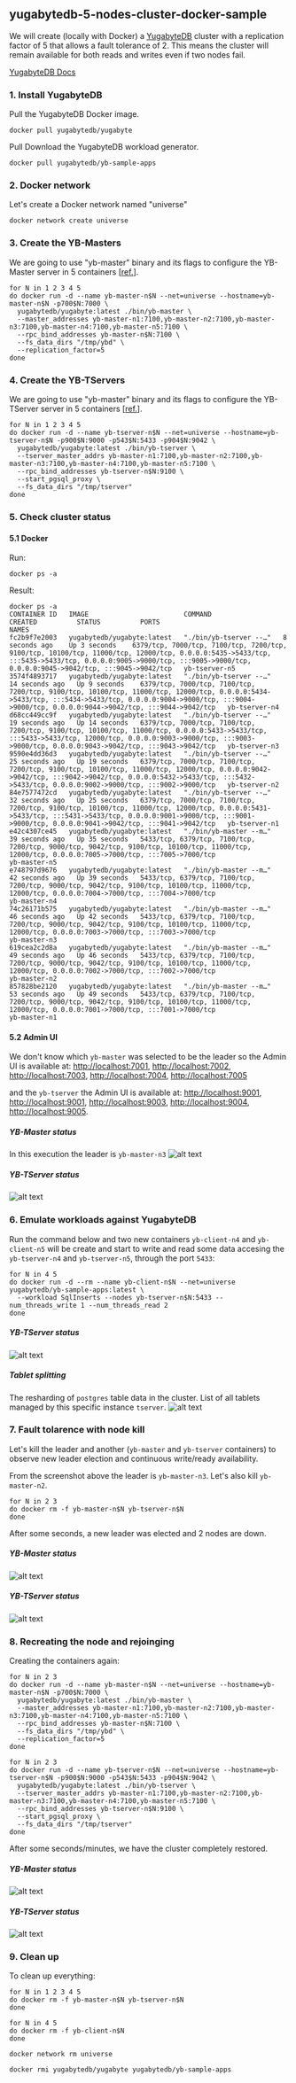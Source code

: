 ## yugabytedb-5-nodes-cluster-docker-sample

We will create (locally with Docker) a [YugabyteDB](https://www.yugabyte.com/) cluster with a replication factor of 5 that allows a fault tolerance of 2.
This means the cluster will remain available for both reads and writes even if two nodes fail.

[YugabyteDB Docs](https://docs.yugabyte.com/latest/)

### 1. Install YugabyteDB
Pull the YugabyteDB Docker image.
```
docker pull yugabytedb/yugabyte
```
Pull Download the YugabyteDB workload generator.
```
docker pull yugabytedb/yb-sample-apps
```

### 2. Docker network
Let's create a Docker network named "universe"
```
docker network create universe
```

### 3. Create the YB-Masters
We are going to use "yb-master" binary and its flags to configure the YB-Master server in 5 containers [[ref.](https://docs.yugabyte.com/latest/reference/configuration/yb-master/)].
```
for N in 1 2 3 4 5
do docker run -d --name yb-master-n$N --net=universe --hostname=yb-master-n$N -p700$N:7000 \
  yugabytedb/yugabyte:latest ./bin/yb-master \
  --master_addresses yb-master-n1:7100,yb-master-n2:7100,yb-master-n3:7100,yb-master-n4:7100,yb-master-n5:7100 \
  --rpc_bind_addresses yb-master-n$N:7100 \
  --fs_data_dirs "/tmp/ybd" \
  --replication_factor=5
done
```

### 4. Create the YB-TServers
We are going to use "yb-master" binary and its flags to configure the YB-TServer server in 5 containers [[ref.](https://docs.yugabyte.com/latest/reference/configuration/yb-tserver/)].
```
for N in 1 2 3 4 5
do docker run -d --name yb-tserver-n$N --net=universe --hostname=yb-tserver-n$N -p900$N:9000 -p543$N:5433 -p904$N:9042 \
  yugabytedb/yugabyte:latest ./bin/yb-tserver \
  --tserver_master_addrs yb-master-n1:7100,yb-master-n2:7100,yb-master-n3:7100,yb-master-n4:7100,yb-master-n5:7100 \
  --rpc_bind_addresses yb-tserver-n$N:9100 \
  --start_pgsql_proxy \
  --fs_data_dirs "/tmp/tserver"
done
```

### 5. Check cluster status
#### 5.1 Docker
Run:
```
docker ps -a
```
Result:
```
docker ps -a
CONTAINER ID   IMAGE                        COMMAND                  CREATED          STATUS          PORTS                                                                                                                                                                                                                NAMES
fc2b9f7e2003   yugabytedb/yugabyte:latest   "./bin/yb-tserver --…"   8 seconds ago    Up 3 seconds    6379/tcp, 7000/tcp, 7100/tcp, 7200/tcp, 9100/tcp, 10100/tcp, 11000/tcp, 12000/tcp, 0.0.0.0:5435->5433/tcp, :::5435->5433/tcp, 0.0.0.0:9005->9000/tcp, :::9005->9000/tcp, 0.0.0.0:9045->9042/tcp, :::9045->9042/tcp   yb-tserver-n5
3574f4893717   yugabytedb/yugabyte:latest   "./bin/yb-tserver --…"   14 seconds ago   Up 9 seconds    6379/tcp, 7000/tcp, 7100/tcp, 7200/tcp, 9100/tcp, 10100/tcp, 11000/tcp, 12000/tcp, 0.0.0.0:5434->5433/tcp, :::5434->5433/tcp, 0.0.0.0:9004->9000/tcp, :::9004->9000/tcp, 0.0.0.0:9044->9042/tcp, :::9044->9042/tcp   yb-tserver-n4
d68cc449cc9f   yugabytedb/yugabyte:latest   "./bin/yb-tserver --…"   19 seconds ago   Up 14 seconds   6379/tcp, 7000/tcp, 7100/tcp, 7200/tcp, 9100/tcp, 10100/tcp, 11000/tcp, 0.0.0.0:5433->5433/tcp, :::5433->5433/tcp, 12000/tcp, 0.0.0.0:9003->9000/tcp, :::9003->9000/tcp, 0.0.0.0:9043->9042/tcp, :::9043->9042/tcp   yb-tserver-n3
9590e4dd36d3   yugabytedb/yugabyte:latest   "./bin/yb-tserver --…"   25 seconds ago   Up 19 seconds   6379/tcp, 7000/tcp, 7100/tcp, 7200/tcp, 9100/tcp, 10100/tcp, 11000/tcp, 12000/tcp, 0.0.0.0:9042->9042/tcp, :::9042->9042/tcp, 0.0.0.0:5432->5433/tcp, :::5432->5433/tcp, 0.0.0.0:9002->9000/tcp, :::9002->9000/tcp   yb-tserver-n2
84e7577472cd   yugabytedb/yugabyte:latest   "./bin/yb-tserver --…"   32 seconds ago   Up 25 seconds   6379/tcp, 7000/tcp, 7100/tcp, 7200/tcp, 9100/tcp, 10100/tcp, 11000/tcp, 12000/tcp, 0.0.0.0:5431->5433/tcp, :::5431->5433/tcp, 0.0.0.0:9001->9000/tcp, :::9001->9000/tcp, 0.0.0.0:9041->9042/tcp, :::9041->9042/tcp   yb-tserver-n1
e42c4307ce45   yugabytedb/yugabyte:latest   "./bin/yb-master --m…"   39 seconds ago   Up 35 seconds   5433/tcp, 6379/tcp, 7100/tcp, 7200/tcp, 9000/tcp, 9042/tcp, 9100/tcp, 10100/tcp, 11000/tcp, 12000/tcp, 0.0.0.0:7005->7000/tcp, :::7005->7000/tcp                                                                     yb-master-n5
e748797d9676   yugabytedb/yugabyte:latest   "./bin/yb-master --m…"   42 seconds ago   Up 39 seconds   5433/tcp, 6379/tcp, 7100/tcp, 7200/tcp, 9000/tcp, 9042/tcp, 9100/tcp, 10100/tcp, 11000/tcp, 12000/tcp, 0.0.0.0:7004->7000/tcp, :::7004->7000/tcp                                                                     yb-master-n4
74c26171b575   yugabytedb/yugabyte:latest   "./bin/yb-master --m…"   46 seconds ago   Up 42 seconds   5433/tcp, 6379/tcp, 7100/tcp, 7200/tcp, 9000/tcp, 9042/tcp, 9100/tcp, 10100/tcp, 11000/tcp, 12000/tcp, 0.0.0.0:7003->7000/tcp, :::7003->7000/tcp                                                                     yb-master-n3
619cea2c2d8a   yugabytedb/yugabyte:latest   "./bin/yb-master --m…"   49 seconds ago   Up 46 seconds   5433/tcp, 6379/tcp, 7100/tcp, 7200/tcp, 9000/tcp, 9042/tcp, 9100/tcp, 10100/tcp, 11000/tcp, 12000/tcp, 0.0.0.0:7002->7000/tcp, :::7002->7000/tcp                                                                     yb-master-n2
857828be2120   yugabytedb/yugabyte:latest   "./bin/yb-master --m…"   53 seconds ago   Up 49 seconds   5433/tcp, 6379/tcp, 7100/tcp, 7200/tcp, 9000/tcp, 9042/tcp, 9100/tcp, 10100/tcp, 11000/tcp, 12000/tcp, 0.0.0.0:7001->7000/tcp, :::7001->7000/tcp                                                                     yb-master-n1
```
#### 5.2 Admin UI
We don't know which `yb-master` was selected to be the leader so the Admin UI is available at:
[http://localhost:7001](http://localhost:7001), [http://localhost:7002](http://localhost:7002), [http://localhost:7003](http://localhost:7003), [http://localhost:7004](http://localhost:7004), [http://localhost:7005](http://localhost:7005)

and the `yb-tserver` the Admin UI is available at:
[http://localhost:9001](http://localhost:9001), [http://localhost:9001](http://localhost:9002), [http://localhost:9003](http://localhost:9003), [http://localhost:9004](http://localhost:9004), [http://localhost:9005](http://localhost:9005).

##### YB-Master status
In this execution the leader is `yb-master-n3`
![alt text](https://github.com/wagnerjfr/yugabytedb-5-nodes-cluster-docker-sample/blob/main/figures/master1.png)

##### YB-TServer status
![alt text](https://github.com/wagnerjfr/yugabytedb-5-nodes-cluster-docker-sample/blob/main/figures/tserver1.png)

### 6. Emulate workloads against YugabyteDB
Run the command below and two new containers `yb-client-n4` and `yb-client-n5` will be create and start to write and read some data accesing the `yb-tserver-n4` and `yb-tserver-n5`, through the port `5433`:
```
for N in 4 5
do docker run -d --rm --name yb-client-n$N --net=universe yugabytedb/yb-sample-apps:latest \
  --workload SqlInserts --nodes yb-tserver-n$N:5433 --num_threads_write 1 --num_threads_read 2
done
```

##### YB-TServer status
![alt text](https://github.com/wagnerjfr/yugabytedb-5-nodes-cluster-docker-sample/blob/main/figures/tserver2.png)

##### Tablet splitting
The resharding of `postgres` table data in the cluster. List of all tablets managed by this specific instance `tserver`. 
![alt text](https://github.com/wagnerjfr/yugabytedb-5-nodes-cluster-docker-sample/blob/main/figures/tablets.png)


### 7. Fault tolarence with node kill
Let's kill the leader and another (`yb-master` and `yb-tserver` containers) to observe new leader election and continuous write/ready availability.

From the screenshot above the leader is `yb-master-n3`. Let's also kill `yb-master-n2`.
```
for N in 2 3
do docker rm -f yb-master-n$N yb-tserver-n$N
done
```
After some seconds, a new leader was elected and 2 nodes are down.
##### YB-Master status
![alt text](https://github.com/wagnerjfr/yugabytedb-5-nodes-cluster-docker-sample/blob/main/figures/master2.png)

##### YB-TServer status
![alt text](https://github.com/wagnerjfr/yugabytedb-5-nodes-cluster-docker-sample/blob/main/figures/tserver3.png)

### 8. Recreating the node and rejoinging
Creating the containers again:
```
for N in 2 3
do docker run -d --name yb-master-n$N --net=universe --hostname=yb-master-n$N -p700$N:7000 \
  yugabytedb/yugabyte:latest ./bin/yb-master \
  --master_addresses yb-master-n1:7100,yb-master-n2:7100,yb-master-n3:7100,yb-master-n4:7100,yb-master-n5:7100 \
  --rpc_bind_addresses yb-master-n$N:7100 \
  --fs_data_dirs "/tmp/ybd" \
  --replication_factor=5
done

for N in 2 3
do docker run -d --name yb-tserver-n$N --net=universe --hostname=yb-tserver-n$N -p900$N:9000 -p543$N:5433 -p904$N:9042 \
  yugabytedb/yugabyte:latest ./bin/yb-tserver \
  --tserver_master_addrs yb-master-n1:7100,yb-master-n2:7100,yb-master-n3:7100,yb-master-n4:7100,yb-master-n5:7100 \
  --rpc_bind_addresses yb-tserver-n$N:9100 \
  --start_pgsql_proxy \
  --fs_data_dirs "/tmp/tserver"
done
```
After some seconds/minutes, we have the cluster completely restored.
##### YB-Master status
![alt text](https://github.com/wagnerjfr/yugabytedb-5-nodes-cluster-docker-sample/blob/main/figures/master3.png)

##### YB-TServer status
![alt text](https://github.com/wagnerjfr/yugabytedb-5-nodes-cluster-docker-sample/blob/main/figures/tserver4.png)

### 9. Clean up
To clean up everything:
```
for N in 1 2 3 4 5
do docker rm -f yb-master-n$N yb-tserver-n$N
done

for N in 4 5
do docker rm -f yb-client-n$N
done

docker network rm universe

docker rmi yugabytedb/yugabyte yugabytedb/yb-sample-apps
```
